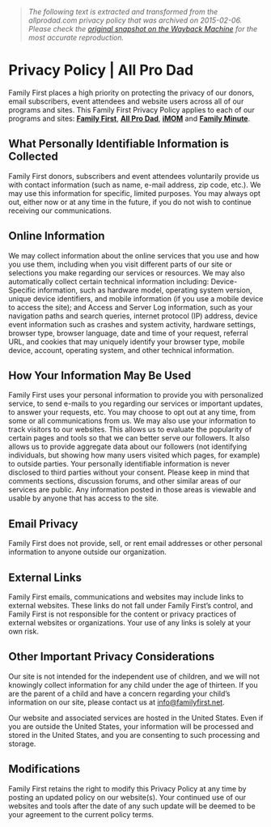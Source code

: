 > *The following text is extracted and transformed from the allprodad.com privacy policy that was archived on 2015-02-06. Please check the [original snapshot on the Wayback Machine](https://web.archive.org/web/20150206083451id_/http%3A//www.allprodad.com/page/privacy-policy) for the most accurate reproduction.*

# Privacy Policy | All Pro Dad

Family First places a high priority on protecting the privacy of our donors, email subscribers, event attendees and website users across all of our programs and sites. This Family First Privacy Policy applies to each of our programs and sites: [**Family First**](http://www.familyfirst.net/ "Family First"), [**All Pro Dad**](http://www.allprodad.com/), [**iMOM**](http://www.imom.com/ "iMOM") and [**Family Minute**](http://www.familyminute.com/ "Family Minute with Mark Merrill").

## What Personally Identifiable Information is Collected

Family First donors, subscribers and event attendees voluntarily provide us with contact information (such as name, e-mail address, zip code, etc.). We may use this information for specific, limited purposes. You may always opt out, either now or at any time in the future, if you do not wish to continue receiving our communications.

## Online Information

We may collect information about the online services that you use and how you use them, including when you visit different parts of our site or selections you make regarding our services or resources. We may also automatically collect certain technical information including: Device-Specific information, such as hardware model, operating system version, unique device identifiers, and mobile information (if you use a mobile device to access the site); and Access and Server Log information, such as your navigation paths and search queries, internet protocol (IP) address, device event information such as crashes and system activity, hardware settings, browser type, browser language, date and time of your request, referral URL, and cookies that may uniquely identify your browser type, mobile device, account, operating system, and other technical information.

## How Your Information May Be Used

Family First uses your personal information to provide you with personalized service, to send e-mails to you regarding our services or important updates, to answer your requests, etc. You may choose to opt out at any time, from some or all communications from us. We may also use your information to track visitors to our websites. This allows us to evaluate the popularity of certain pages and tools so that we can better serve our followers. It also allows us to provide aggregate data about our followers (not identifying individuals, but showing how many users visited which pages, for example) to outside parties. Your personally identifiable information is never disclosed to third parties without your consent. Please keep in mind that comments sections, discussion forums, and other similar areas of our services are public. Any information posted in those areas is viewable and usable by anyone that has access to the site.

## Email Privacy

Family First does not provide, sell, or rent email addresses or other personal information to anyone outside our organization.

## External Links

Family First emails, communications and websites may include links to external websites. These links do not fall under Family First’s control, and Family First is not responsible for the content or privacy practices of external websites or organizations. Your use of any links is solely at your own risk.

## Other Important Privacy Considerations

Our site is not intended for the independent use of children, and we will not knowingly collect information for any child under the age of thirteen. If you are the parent of a child and have a concern regarding your child’s information on our site, please contact us at info@familyfirst.net.

Our website and associated services are hosted in the United States. Even if you are outside the United States, your information will be processed and stored in the United States, and you are consenting to such processing and storage.

## Modifications

Family First retains the right to modify this Privacy Policy at any time by posting an updated policy on our website(s). Your continued use of our websites and tools after the date of any such update will be deemed to be your agreement to the current policy terms.
